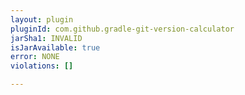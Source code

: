 ```yaml
---
layout: plugin
pluginId: com.github.gradle-git-version-calculator
jarSha1: INVALID
isJarAvailable: true
error: NONE
violations: []

---
```

